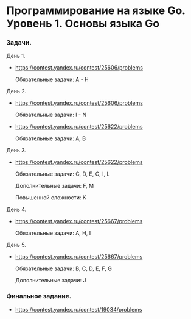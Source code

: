 # Программирование на языке Go. Уровень 1. Основы языка Go

### Задачи.

День 1. 	
- https://contest.yandex.ru/contest/25606/problems

  Обязательные задачи: A - H

День 2. 	
- https://contest.yandex.ru/contest/25606/problems

  Обязательные задачи: I - N
- https://contest.yandex.ru/contest/25622/problems

  Обязательные задачи: A, B

День 3.
- https://contest.yandex.ru/contest/25622/problems

  Обязательные задачи: С, D, E, G, I, L
  
  Дополнительные задачи: F, M

  Повышенной сложности:	K

День 4.
- https://contest.yandex.ru/contest/25667/problems

  Обязательные задачи: A, H, I

День 5.
- https://contest.yandex.ru/contest/25667/problems

  Обязательные задачи: B, С, D, E, F, G
  
  Дополнительные задачи: J



### Финальное задание.

- https://contest.yandex.ru/contest/19034/problems